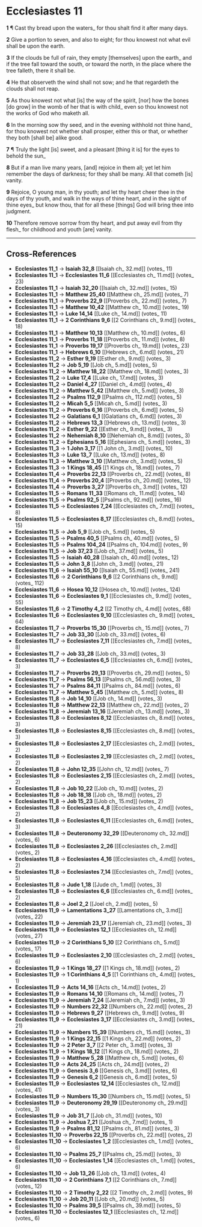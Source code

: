 # Ecclesiastes 11

**1** ¶ Cast thy bread upon the waters_ for thou shalt find it after many days.

**2** Give a portion to seven, and also to eight; for thou knowest not what evil shall be upon the earth.

**3** If the clouds be full of rain, they empty [themselves] upon the earth_ and if the tree fall toward the south, or toward the north, in the place where the tree falleth, there it shall be.

**4** He that observeth the wind shall not sow; and he that regardeth the clouds shall not reap.

**5** As thou knowest not what [is] the way of the spirit, [nor] how the bones [do grow] in the womb of her that is with child_ even so thou knowest not the works of God who maketh all.

**6** In the morning sow thy seed, and in the evening withhold not thine hand_ for thou knowest not whether shall prosper, either this or that, or whether they both [shall be] alike good.

**7** ¶ Truly the light [is] sweet, and a pleasant [thing it is] for the eyes to behold the sun_

**8** But if a man live many years, [and] rejoice in them all; yet let him remember the days of darkness; for they shall be many. All that cometh [is] vanity.

**9** Rejoice, O young man, in thy youth; and let thy heart cheer thee in the days of thy youth, and walk in the ways of thine heart, and in the sight of thine eyes_ but know thou, that for all these [things] God will bring thee into judgment.

**10** Therefore remove sorrow from thy heart, and put away evil from thy flesh_ for childhood and youth [are] vanity.

---

## Cross-References

- **Ecclesiastes 11_1** → **Isaiah 32_8** [[Isaiah ch_ 32.md]] (votes_ 11)
- **Ecclesiastes 11_1** → **Ecclesiastes 11_6** [[Ecclesiastes ch_ 11.md]] (votes_ 23)
- **Ecclesiastes 11_1** → **Isaiah 32_20** [[Isaiah ch_ 32.md]] (votes_ 15)
- **Ecclesiastes 11_1** → **Matthew 25_40** [[Matthew ch_ 25.md]] (votes_ 7)
- **Ecclesiastes 11_1** → **Proverbs 22_9** [[Proverbs ch_ 22.md]] (votes_ 7)
- **Ecclesiastes 11_1** → **Matthew 10_42** [[Matthew ch_ 10.md]] (votes_ 19)
- **Ecclesiastes 11_1** → **Luke 14_14** [[Luke ch_ 14.md]] (votes_ 11)
- **Ecclesiastes 11_1** → **2 Corinthians 9_6** [[2 Corinthians ch_ 9.md]] (votes_ 18)
- **Ecclesiastes 11_1** → **Matthew 10_13** [[Matthew ch_ 10.md]] (votes_ 6)
- **Ecclesiastes 11_1** → **Proverbs 11_18** [[Proverbs ch_ 11.md]] (votes_ 8)
- **Ecclesiastes 11_1** → **Proverbs 19_17** [[Proverbs ch_ 19.md]] (votes_ 23)
- **Ecclesiastes 11_1** → **Hebrews 6_10** [[Hebrews ch_ 6.md]] (votes_ 21)
- **Ecclesiastes 11_2** → **Esther 9_19** [[Esther ch_ 9.md]] (votes_ 3)
- **Ecclesiastes 11_2** → **Job 5_19** [[Job ch_ 5.md]] (votes_ 5)
- **Ecclesiastes 11_2** → **Matthew 18_22** [[Matthew ch_ 18.md]] (votes_ 3)
- **Ecclesiastes 11_2** → **Luke 17_4** [[Luke ch_ 17.md]] (votes_ 3)
- **Ecclesiastes 11_2** → **Daniel 4_27** [[Daniel ch_ 4.md]] (votes_ 4)
- **Ecclesiastes 11_2** → **Matthew 5_42** [[Matthew ch_ 5.md]] (votes_ 3)
- **Ecclesiastes 11_2** → **Psalms 112_9** [[Psalms ch_ 112.md]] (votes_ 5)
- **Ecclesiastes 11_2** → **Micah 5_5** [[Micah ch_ 5.md]] (votes_ 3)
- **Ecclesiastes 11_2** → **Proverbs 6_16** [[Proverbs ch_ 6.md]] (votes_ 5)
- **Ecclesiastes 11_2** → **Galatians 6_1** [[Galatians ch_ 6.md]] (votes_ 3)
- **Ecclesiastes 11_2** → **Hebrews 13_3** [[Hebrews ch_ 13.md]] (votes_ 3)
- **Ecclesiastes 11_2** → **Esther 9_22** [[Esther ch_ 9.md]] (votes_ 3)
- **Ecclesiastes 11_2** → **Nehemiah 8_10** [[Nehemiah ch_ 8.md]] (votes_ 3)
- **Ecclesiastes 11_2** → **Ephesians 5_16** [[Ephesians ch_ 5.md]] (votes_ 3)
- **Ecclesiastes 11_3** → **1 John 3_17** [[1 John ch_ 3.md]] (votes_ 10)
- **Ecclesiastes 11_3** → **Luke 13_7** [[Luke ch_ 13.md]] (votes_ 8)
- **Ecclesiastes 11_3** → **Matthew 3_10** [[Matthew ch_ 3.md]] (votes_ 5)
- **Ecclesiastes 11_3** → **1 Kings 18_45** [[1 Kings ch_ 18.md]] (votes_ 7)
- **Ecclesiastes 11_4** → **Proverbs 22_13** [[Proverbs ch_ 22.md]] (votes_ 8)
- **Ecclesiastes 11_4** → **Proverbs 20_4** [[Proverbs ch_ 20.md]] (votes_ 12)
- **Ecclesiastes 11_4** → **Proverbs 3_27** [[Proverbs ch_ 3.md]] (votes_ 12)
- **Ecclesiastes 11_5** → **Romans 11_33** [[Romans ch_ 11.md]] (votes_ 14)
- **Ecclesiastes 11_5** → **Psalms 92_5** [[Psalms ch_ 92.md]] (votes_ 16)
- **Ecclesiastes 11_5** → **Ecclesiastes 7_24** [[Ecclesiastes ch_ 7.md]] (votes_ 8)
- **Ecclesiastes 11_5** → **Ecclesiastes 8_17** [[Ecclesiastes ch_ 8.md]] (votes_ 15)
- **Ecclesiastes 11_5** → **Job 5_9** [[Job ch_ 5.md]] (votes_ 5)
- **Ecclesiastes 11_5** → **Psalms 40_5** [[Psalms ch_ 40.md]] (votes_ 5)
- **Ecclesiastes 11_5** → **Psalms 104_24** [[Psalms ch_ 104.md]] (votes_ 9)
- **Ecclesiastes 11_5** → **Job 37_23** [[Job ch_ 37.md]] (votes_ 5)
- **Ecclesiastes 11_5** → **Isaiah 40_28** [[Isaiah ch_ 40.md]] (votes_ 12)
- **Ecclesiastes 11_5** → **John 3_8** [[John ch_ 3.md]] (votes_ 21)
- **Ecclesiastes 11_6** → **Isaiah 55_10** [[Isaiah ch_ 55.md]] (votes_ 241)
- **Ecclesiastes 11_6** → **2 Corinthians 9_6** [[2 Corinthians ch_ 9.md]] (votes_ 112)
- **Ecclesiastes 11_6** → **Hosea 10_12** [[Hosea ch_ 10.md]] (votes_ 124)
- **Ecclesiastes 11_6** → **Ecclesiastes 9_1** [[Ecclesiastes ch_ 9.md]] (votes_ 55)
- **Ecclesiastes 11_6** → **2 Timothy 4_2** [[2 Timothy ch_ 4.md]] (votes_ 68)
- **Ecclesiastes 11_6** → **Ecclesiastes 9_10** [[Ecclesiastes ch_ 9.md]] (votes_ 64)
- **Ecclesiastes 11_7** → **Proverbs 15_30** [[Proverbs ch_ 15.md]] (votes_ 7)
- **Ecclesiastes 11_7** → **Job 33_30** [[Job ch_ 33.md]] (votes_ 6)
- **Ecclesiastes 11_7** → **Ecclesiastes 7_11** [[Ecclesiastes ch_ 7.md]] (votes_ 8)
- **Ecclesiastes 11_7** → **Job 33_28** [[Job ch_ 33.md]] (votes_ 3)
- **Ecclesiastes 11_7** → **Ecclesiastes 6_5** [[Ecclesiastes ch_ 6.md]] (votes_ 3)
- **Ecclesiastes 11_7** → **Proverbs 29_13** [[Proverbs ch_ 29.md]] (votes_ 5)
- **Ecclesiastes 11_7** → **Psalms 56_13** [[Psalms ch_ 56.md]] (votes_ 3)
- **Ecclesiastes 11_7** → **Psalms 84_11** [[Psalms ch_ 84.md]] (votes_ 6)
- **Ecclesiastes 11_7** → **Matthew 5_45** [[Matthew ch_ 5.md]] (votes_ 8)
- **Ecclesiastes 11_8** → **Job 14_10** [[Job ch_ 14.md]] (votes_ 3)
- **Ecclesiastes 11_8** → **Matthew 22_13** [[Matthew ch_ 22.md]] (votes_ 2)
- **Ecclesiastes 11_8** → **Jeremiah 13_16** [[Jeremiah ch_ 13.md]] (votes_ 3)
- **Ecclesiastes 11_8** → **Ecclesiastes 8_12** [[Ecclesiastes ch_ 8.md]] (votes_ 3)
- **Ecclesiastes 11_8** → **Ecclesiastes 8_15** [[Ecclesiastes ch_ 8.md]] (votes_ 3)
- **Ecclesiastes 11_8** → **Ecclesiastes 2_17** [[Ecclesiastes ch_ 2.md]] (votes_ 2)
- **Ecclesiastes 11_8** → **Ecclesiastes 2_19** [[Ecclesiastes ch_ 2.md]] (votes_ 2)
- **Ecclesiastes 11_8** → **John 12_35** [[John ch_ 12.md]] (votes_ 7)
- **Ecclesiastes 11_8** → **Ecclesiastes 2_15** [[Ecclesiastes ch_ 2.md]] (votes_ 2)
- **Ecclesiastes 11_8** → **Job 10_22** [[Job ch_ 10.md]] (votes_ 2)
- **Ecclesiastes 11_8** → **Job 18_18** [[Job ch_ 18.md]] (votes_ 2)
- **Ecclesiastes 11_8** → **Job 15_23** [[Job ch_ 15.md]] (votes_ 2)
- **Ecclesiastes 11_8** → **Ecclesiastes 4_8** [[Ecclesiastes ch_ 4.md]] (votes_ 2)
- **Ecclesiastes 11_8** → **Ecclesiastes 6_11** [[Ecclesiastes ch_ 6.md]] (votes_ 3)
- **Ecclesiastes 11_8** → **Deuteronomy 32_29** [[Deuteronomy ch_ 32.md]] (votes_ 6)
- **Ecclesiastes 11_8** → **Ecclesiastes 2_26** [[Ecclesiastes ch_ 2.md]] (votes_ 2)
- **Ecclesiastes 11_8** → **Ecclesiastes 4_16** [[Ecclesiastes ch_ 4.md]] (votes_ 2)
- **Ecclesiastes 11_8** → **Ecclesiastes 7_14** [[Ecclesiastes ch_ 7.md]] (votes_ 5)
- **Ecclesiastes 11_8** → **Jude 1_18** [[Jude ch_ 1.md]] (votes_ 3)
- **Ecclesiastes 11_8** → **Ecclesiastes 6_6** [[Ecclesiastes ch_ 6.md]] (votes_ 2)
- **Ecclesiastes 11_8** → **Joel 2_2** [[Joel ch_ 2.md]] (votes_ 5)
- **Ecclesiastes 11_9** → **Lamentations 3_27** [[Lamentations ch_ 3.md]] (votes_ 22)
- **Ecclesiastes 11_9** → **Jeremiah 23_17** [[Jeremiah ch_ 23.md]] (votes_ 3)
- **Ecclesiastes 11_9** → **Ecclesiastes 12_1** [[Ecclesiastes ch_ 12.md]] (votes_ 27)
- **Ecclesiastes 11_9** → **2 Corinthians 5_10** [[2 Corinthians ch_ 5.md]] (votes_ 17)
- **Ecclesiastes 11_9** → **Ecclesiastes 2_10** [[Ecclesiastes ch_ 2.md]] (votes_ 6)
- **Ecclesiastes 11_9** → **1 Kings 18_27** [[1 Kings ch_ 18.md]] (votes_ 2)
- **Ecclesiastes 11_9** → **1 Corinthians 4_5** [[1 Corinthians ch_ 4.md]] (votes_ 1)
- **Ecclesiastes 11_9** → **Acts 14_16** [[Acts ch_ 14.md]] (votes_ 2)
- **Ecclesiastes 11_9** → **Romans 14_10** [[Romans ch_ 14.md]] (votes_ 7)
- **Ecclesiastes 11_9** → **Jeremiah 7_24** [[Jeremiah ch_ 7.md]] (votes_ 3)
- **Ecclesiastes 11_9** → **Numbers 22_32** [[Numbers ch_ 22.md]] (votes_ 2)
- **Ecclesiastes 11_9** → **Hebrews 9_27** [[Hebrews ch_ 9.md]] (votes_ 9)
- **Ecclesiastes 11_9** → **Ecclesiastes 3_17** [[Ecclesiastes ch_ 3.md]] (votes_ 21)
- **Ecclesiastes 11_9** → **Numbers 15_39** [[Numbers ch_ 15.md]] (votes_ 3)
- **Ecclesiastes 11_9** → **1 Kings 22_15** [[1 Kings ch_ 22.md]] (votes_ 2)
- **Ecclesiastes 11_9** → **2 Peter 3_7** [[2 Peter ch_ 3.md]] (votes_ 3)
- **Ecclesiastes 11_9** → **1 Kings 18_12** [[1 Kings ch_ 18.md]] (votes_ 2)
- **Ecclesiastes 11_9** → **Matthew 5_28** [[Matthew ch_ 5.md]] (votes_ 6)
- **Ecclesiastes 11_9** → **Acts 24_25** [[Acts ch_ 24.md]] (votes_ 2)
- **Ecclesiastes 11_9** → **Genesis 3_6** [[Genesis ch_ 3.md]] (votes_ 6)
- **Ecclesiastes 11_9** → **Genesis 6_2** [[Genesis ch_ 6.md]] (votes_ 5)
- **Ecclesiastes 11_9** → **Ecclesiastes 12_14** [[Ecclesiastes ch_ 12.md]] (votes_ 41)
- **Ecclesiastes 11_9** → **Numbers 15_30** [[Numbers ch_ 15.md]] (votes_ 5)
- **Ecclesiastes 11_9** → **Deuteronomy 29_19** [[Deuteronomy ch_ 29.md]] (votes_ 3)
- **Ecclesiastes 11_9** → **Job 31_7** [[Job ch_ 31.md]] (votes_ 10)
- **Ecclesiastes 11_9** → **Joshua 7_21** [[Joshua ch_ 7.md]] (votes_ 1)
- **Ecclesiastes 11_9** → **Psalms 81_12** [[Psalms ch_ 81.md]] (votes_ 3)
- **Ecclesiastes 11_10** → **Proverbs 22_15** [[Proverbs ch_ 22.md]] (votes_ 2)
- **Ecclesiastes 11_10** → **Ecclesiastes 1_2** [[Ecclesiastes ch_ 1.md]] (votes_ 6)
- **Ecclesiastes 11_10** → **Psalms 25_7** [[Psalms ch_ 25.md]] (votes_ 3)
- **Ecclesiastes 11_10** → **Ecclesiastes 1_14** [[Ecclesiastes ch_ 1.md]] (votes_ 6)
- **Ecclesiastes 11_10** → **Job 13_26** [[Job ch_ 13.md]] (votes_ 4)
- **Ecclesiastes 11_10** → **2 Corinthians 7_1** [[2 Corinthians ch_ 7.md]] (votes_ 12)
- **Ecclesiastes 11_10** → **2 Timothy 2_22** [[2 Timothy ch_ 2.md]] (votes_ 9)
- **Ecclesiastes 11_10** → **Job 20_11** [[Job ch_ 20.md]] (votes_ 5)
- **Ecclesiastes 11_10** → **Psalms 39_5** [[Psalms ch_ 39.md]] (votes_ 5)
- **Ecclesiastes 11_10** → **Ecclesiastes 12_1** [[Ecclesiastes ch_ 12.md]] (votes_ 6)
